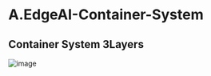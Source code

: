 # A.EdgeAI-Container-System
## Container System 3Layers 
![image](https://github.com/user-attachments/assets/b4e15e60-8f13-477f-9459-ece9336c798b)

